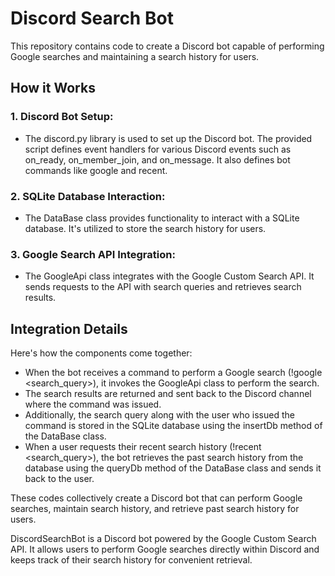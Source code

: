 
# Discord Search Bot

This repository contains code to create a Discord bot capable of performing Google searches and maintaining a search history for users.

## How it Works

### 1. Discord Bot Setup:
   - The discord.py library is used to set up the Discord bot. The provided script defines event handlers for various Discord events such as on_ready, on_member_join, and on_message. It also defines bot commands like google and recent.

### 2. SQLite Database Interaction:
   - The DataBase class provides functionality to interact with a SQLite database. It's utilized to store the search history for users.

### 3. Google Search API Integration:
   - The GoogleApi class integrates with the Google Custom Search API. It sends requests to the API with search queries and retrieves search results.

## Integration Details

Here's how the components come together:
- When the bot receives a command to perform a Google search (!google <search_query>), it invokes the GoogleApi class to perform the search.
- The search results are returned and sent back to the Discord channel where the command was issued.
- Additionally, the search query along with the user who issued the command is stored in the SQLite database using the insertDb method of the DataBase class.
- When a user requests their recent search history (!recent <search_query>), the bot retrieves the past search history from the database using the queryDb method of the DataBase class and sends it back to the user.

These codes collectively create a Discord bot that can perform Google searches, maintain search history, and retrieve past search history for users.

DiscordSearchBot is a Discord bot powered by the Google Custom Search API. It allows users to perform Google searches directly within Discord and keeps track of their search history for convenient retrieval.
